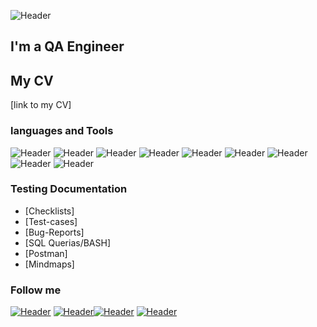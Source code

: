 ![Header](https://github.com/AndreiCeavdar/AndreiCeavdar/blob/main/assets/blue.avif)

## I'm a  QA Engineer

## My CV
[link to my CV]

### languages and Tools
![Header](https://img.shields.io/badge/jira-090909?style=for-the-badge&logo=jira&logoColor=136be1)
![Header](https://img.shields.io/badge/Postman-090909?style=for-the-badge&logo=Postman&logoColor=f76935)
![Header](https://img.shields.io/badge/Swagger-090909?style=for-the-badge&logo=Swagger&logoColor=7ede2b)
![Header](https://img.shields.io/badge/github-090909?style=for-the-badge&logo=github&logoColor=8cc4d7)
![Header](https://img.shields.io/badge/Figma-090909?style=for-the-badge&logo=Figma&logoColor=7d5fa6)
![Header](https://img.shields.io/badge/DBeaver-090909?style=for-the-badge&logo=DBeaver&logoColor=f7f7f7)
![Header](https://img.shields.io/badge/MySQL-090909?style=for-the-badge&logo=MySQL&logoColor=00618a)
![Header](https://img.shields.io/badge/DevTools-090909?style=for-the-badge&logo=googleChrome&logoColor=2674f2)
![Header](https://img.shields.io/badge/Testrail-090909?style=for-the-badge&logo=testrail&logoColor=2674f2)


### Testing Documentation

- [Checklists]
- [Test-cases]
- [Bug-Reports]
- [SQL Querias/BASH]
- [Postman]
- [Mindmaps]




### Follow me
[![Header](https://img.shields.io/badge/telegram-090909?style=for-the-badge&logo=telegram&logoColor=136db)](https://t.me/kohlschreiber)
[![Header](https://img.shields.io/badge/linkedin-090909?style=for-the-badge&logo=linkedin&logoColor=0073b1)](https://www.linkedin.com/in/andrei-ceavdar-244699268/)[![Header](https://img.shields.io/badge/Gmail-red?style=for-the-badge&logo=Gmail&logoColor=white)](mailto:andreiceavdar91@gmail.com)
[![Header](https://img.shields.io/badge/vkontakte-090909?style=for-the-badge&logo=vk&logoColor=4F7DB3)](https://vk.com/akyjlbl4)

